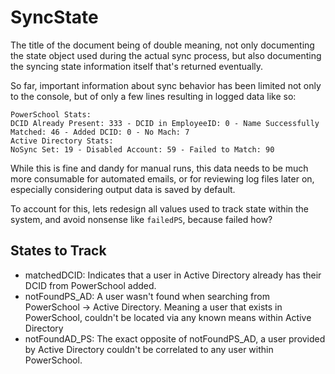 # SyncState

The title of the document being of double meaning, not only documenting the state object used during the actual sync process, but also documenting the syncing state information itself that's returned eventually.

So far, important information about sync behavior has been limited not only to the console, but of only a few lines resulting in logged data like so:

```
PowerSchool Stats:
DCID Already Present: 333 - DCID in EmployeeID: 0 - Name Successfully Matched: 46 - Added DCID: 0 - No Mach: 7
Active Directory Stats:
NoSync Set: 19 - Disabled Account: 59 - Failed to Match: 90
```

While this is fine and dandy for manual runs, this data needs to be much more consumable for automated emails, or for reviewing log files later on, especially considering output data is saved by default.

To account for this, lets redesign all values used to track state within the system, and avoid nonsense like `failedPS`, because failed how?

## States to Track

* matchedDCID: Indicates that a user in Active Directory already has their DCID from PowerSchool added.
* notFoundPS_AD: A user wasn't found when searching from PowerSchool -> Active Directory. Meaning a user that exists in PowerSchool, couldn't be located via any known means within Active Directory
* notFoundAD_PS: The exact opposite of notFoundPS_AD, a user provided by Active Directory couldn't be correlated to any user within PowerSchool.
